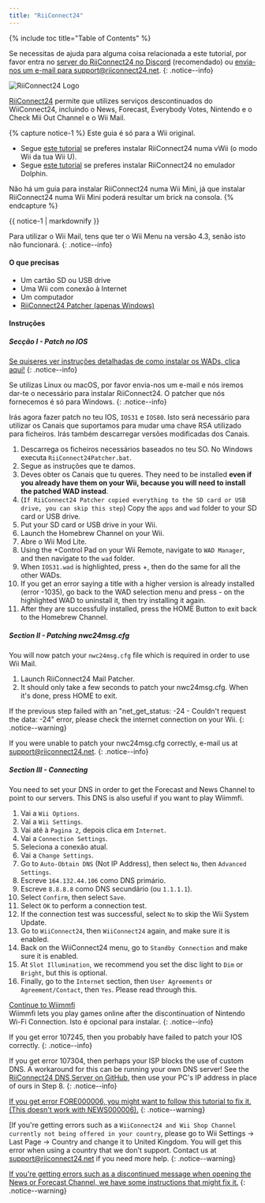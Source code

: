 ```yaml
---
title: "RiiConnect24"
---
```


{% include toc title="Table of Contents" %}

Se necessitas de ajuda para alguma coisa relacionada a este tutorial, por favor entra no [server do RiiConnect24 no Discord](https://discord.gg/b4Y7jfD) (recomendado) ou [envia-nos um e-mail para support@riiconnect24.net](mailto:support@riiconnect24.net).
{: .notice--info}

![RiiConnect24 Logo](/images/WiiRC24Logo.jpg)

[RiiConnect24](https://rc24.xyz/) permite que utilizes serviços descontinuados do WiiConnect24, incluindo o News, Forecast, Everybody Votes, Nintendo e o Check Mii Out Channel e o Wii Mail.

{% capture notice-1 %}
Este guia é só para a Wii original.

- Segue [este tutorial](riiconnect24-vwii) se preferes instalar RiiConnect24 numa vWii (o modo Wii da tua Wii U).
- Segue [este tutorial](riiconnect24-dolphin) se preferes instalar RiiConnect24 no emulador Dolphin.

Não há um guia para instalar RiiConnect24 numa Wii Mini, já que instalar RiiConnect24 numa Wii Mini poderá resultar um brick na consola.
{% endcapture %}

<div class="notice--warning">{{ notice-1 | markdownify }}</div>

Para utilizar o Wii Mail, tens que ter o Wii Menu na versão 4.3, senão isto não funcionará.
{: .notice--info}

#### O que precisas

* Um cartão SD ou USB drive
* Uma Wii com conexão à Internet
* Um computador
* [RiiConnect24 Patcher (apenas Windows)](https://github.com/RiiConnect24/RiiConnect24-Patcher/releases)

#### Instruções

##### Secção I - Patch no IOS

[Se quiseres ver instruções detalhadas de como instalar os WADs, clica aqui!](wiimodlite)
{: .notice--info}

Se utilizas Linux ou macOS, por favor envia-nos um e-mail e nós iremos dar-te o necessário para instalar RiiConnect24. O patcher que nós fornecemos é só para Windows.
{: .notice--info}

Irás agora fazer patch no teu IOS, `IOS31` e `IOS80`. Isto será necessário para utilizar os Canais que suportamos para mudar uma chave RSA utilizado para ficheiros. Irás também descarregar versões modificadas dos Canais.

1. Descarrega os ficheiros necessários baseados no teu SO. No Windows executa `RiiConnect24Patcher.bat`.
2. Segue as instruções que te damos.
3. Deves obter os Canais que tu queres. They need to be installed **even if you already have them on your Wii, because you will need to install the patched WAD instead**.
4. (`If RiiConnect24 Patcher copied everything to the SD card or USB drive, you can skip this step`) Copy the `apps` and `wad` folder to your SD card or USB drive.
5. Put your SD card or USB drive in your Wii.
6. Launch the Homebrew Channel on your Wii.
7. Abre o Wii Mod Lite.
8. Using the +Control Pad on your Wii Remote, navigate to `WAD Manager`, and then navigate to the `wad` folder.
9. When `IOS31.wad` is highlighted, press +, then do the same for all the other WADs.
10. If you get an error saying a title with a higher version is already installed (error -1035), go back to the WAD selection menu and press - on the highlighted WAD to uninstall it, then try installing it again.
11. After they are successfully installed, press the HOME Button to exit back to the Homebrew Channel.

##### Section II - Patching nwc24msg.cfg

You will now patch your `nwc24msg.cfg` file which is required in order to use Wii Mail.

1. Launch RiiConnect24 Mail Patcher.
2. It should only take a few seconds to patch your nwc24msg.cfg. When it's done, press HOME to exit.

If the previous step failed with an "net_get_status: -24 - Couldn't request the data: -24" error, please check the internet connection on your Wii.
{: .notice--warning}

If you were unable to patch your nwc24msg.cfg correctly, e-mail us at [support@riiconnect24.net](mailto:support@riiconnect24.net).
{: .notice--info}

##### Section III - Connecting

You need to set your DNS in order to get the Forecast and News Channel to point to our servers. This DNS is also useful if you want to play Wiimmfi.

1. Vai a `Wii Options`.
2. Vai a `Wii Settings`.
3. Vai até à `Pagina 2`, depois clica em `Internet`.
4. Vai a `Connection Settings`.
5. Seleciona a conexão atual.
6. Vai a `Change Settings`.
7. Go to `Auto-Obtain DNS` (Not IP Address), then select `No`, then `Advanced Settings`.
8. Escreve `164.132.44.106` como DNS primário.
9. Escreve `8.8.8.8` como DNS secundário (ou `1.1.1.1`).
10. Select `Confirm`, then select `Save`.
11. Select `OK` to perform a connection test.
12. If the connection test was successful, select `No` to skip the Wii System Update.
13. Go to `WiiConnect24`, then `WiiConnect24` again, and make sure it is enabled.
14. Back on the WiiConnect24 menu, go to `Standby Connection` and make sure it is enabled.
15. At `Slot Illumination`, we recommend you set the disc light to `Dim` or `Bright`, but this is optional.
16. Finally, go to the `Internet` section, then `User Agreements` or `Agreement/Contact`, then `Yes`. Please read through this.


[Continue to Wiimmfi](wiimmfi)<br> Wiimmfi lets you play games online after the discontinuation of Nintendo Wi-Fi Connection. Isto é opcional para instalar.
{: .notice--info}

If you get error 107245, then you probably have failed to patch your IOS correctly.
{: .notice--info}

If you get error 107304, then perhaps your ISP blocks the use of custom DNS. A workaround for this can be running your own DNS server! See the [RiiConnect24 DNS Server on GitHub](https://github.com/RiiConnect24/DNS-Server), then use your PC's IP address in place of ours in Step 8.
{: .notice--info}

[If you get error FORE000006, you might want to follow this tutorial to fix it. (This doesn't work with NEWS000006).](riiconnect24-batteryfix)
{: .notice--warning}

[If you're getting errors such as a `WiiConnect24 and Wii Shop Channel currently not being offered in your country`, please go to Wii Settings -> Last Page -> Country and change it to United Kingdom. You will get this error when using a country that we don't support. Contact us at [support@riiconnect24.net](mailto:support@riiconnect24.net) if you need more help.
{: .notice--warning}

[If you're getting errors such as a discontinued message when opening the News or Forecast Channel, we have some instructions that might fix it.](riiconnect24-troubleshooting)
{: .notice--warning}
